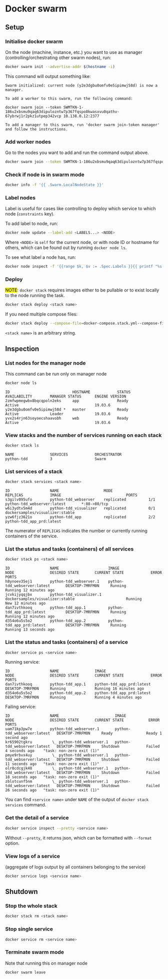 # Docker swarm

## Setup

### Initialise docker swarm
On the node (machine, instance, etc.) you want to use as manager
(controlling/orchestrating other swarm nodes), run:
```sh
docker swarm init --advertise-addr $(hostname -i)
```

This command will output something like:
```
Swarm initialized: current node (y2e3dgbu0omfv0e5ipimwj58d) is now a manager.

To add a worker to this swarm, run the following command:

docker swarm join --token SWMTKN-1-186u2xbsmu9qaq63dipulozntw7p367fqspo8kwasxvu0qathv-67ybrwj1r2pkz1utpep342vcp 10.138.0.12:2377

To add a manager to this swarm, run 'docker swarm join-token manager' and follow the instructions.
```

### Add worker nodes
Go to the nodes you want to add and run the command output above.
```sh
docker swarm join --token SWMTKN-1-186u2xbsmu9qaq63dipulozntw7p367fqspo8kwasxvu0qathv-67ybrwj1r2pkz1utpep342vcp 10.138.0.12:2377
```

### Check if node is in swarm mode
```sh
docker info -f '{{ .Swarm.LocalNodeState }}'
```

### Label nodes
Label is useful for cases like controlling to deploy which service to which
node (`constraints` key).

To add label to node, run:
```sh
docker node update --label-add <LABELS...> <NODE>
```
Where `<NODE>` is `self` for the current node, or with node ID or hostname for
others, which can be found out by running `docker node ls`.

To see what label a node has, run:
```sh
docker node inspect -f '{{range $k, $v := .Spec.Labels }}{{ printf "%s: %s\n" $k $v }}{{end}}' <NODE>
```

### Deploy
<mark>NOTE</mark>: `docker stack` requires images either to be pullable or to
exist locally to the node running the task.
```sh
docker stack deploy <stack name>
```
If you need multiple compose files:
```sh
docker stack deploy --compose-file=docker-compose.stack.yml--compose-file=docker-compose.stack.yml <stack name>
```
`<stack name>` is an arbitrary string.

## Inspection

### List nodes for the manager node
This command can be run only on manager node
```sh
docker node ls
```
```
ID                            HOSTNAME            STATUS              AVAILABILITY        MANAGER STATUS      ENGINE VERSION
2zmfwpmegwbx8bqcqpoln2eks     app                 Ready               Active                                  19.03.6
y2e3dgbu0omfv0e5ipimwj58d *   master              Ready               Active              Leader              19.03.6
yvx2s4rjn63soyoecshaavobh     web                 Ready               Active                                  19.03.6
```

### View stacks and the number of services running on each stack
```sh
docker stack ls
```
```
NAME                SERVICES            ORCHESTRATOR
python-tdd          3                   Swarm
```

### List services of a stack
```sh
docker stack services <stack name>
```
```
ID                  NAME                    MODE                REPLICAS            IMAGE                             PORTS
s3gilv095ufo        python-tdd_webserver    replicated          1/1                 python-tdd_webserver:latest       *:80->80/tcp
w6i3ydtv5m4d        python-tdd_visualizer   replicated          0/1                 dockersamples/visualizer:stable
yzw6fjz3621o        python-tdd_app          replicated          2/2                 python-tdd_app_prd:latest
```
The numerator of `REPLICAS` indicates the number or currently running containers
of the service.

### List the status and tasks (containers) of all services
```sh
docker stack ps <stack name>
```
```
ID                  NAME                      IMAGE                             NODE                DESIRED STATE       CURRENT STATE            ERROR               PORTS
h8ynoev35ej1        python-tdd_webserver.1    python-tdd_webserver:latest       DESKTOP-7MRFM0N     Running             Running 12 minutes ago
jcvkijyqqjbx        python-tdd_visualizer.1   dockersamples/visualizer:stable                       Running             New 12 minutes ago
dan7ivthkooq        python-tdd_app.1          python-tdd_app_prd:latest         DESKTOP-7MRFM0N     Running             Running 12 minutes ago
d354o6u5s5o2        python-tdd_app.2          python-tdd_app_prd:latest         DESKTOP-7MRFM0N     Running             Running 13 seconds ago
```

### List the status and tasks (containers) of a service
```sh
docker service ps <service name>
```
Running service:
```
ID                  NAME                IMAGE                       NODE                DESIRED STATE       CURRENT STATE            ERROR               PORTS
dan7ivthkooq        python-tdd_app.1    python-tdd_app_prd:latest   DESKTOP-7MRFM0N     Running             Running 16 minutes ago
d354o6u5s5o2        python-tdd_app.2    python-tdd_app_prd:latest   DESKTOP-7MRFM0N     Running             Running 4 minutes ago
```
Failing service:
```
ID                  NAME                         IMAGE                         NODE                DESIRED STATE       CURRENT STATE           ERROR                       PORTS
uam71kp3pw7e        python-tdd_webserver.1       python-tdd_webserver:latest   DESKTOP-7MRFM0N     Ready               Ready 1 second ago                               
kr65902tgkru         \_ python-tdd_webserver.1   python-tdd_webserver:latest   DESKTOP-7MRFM0N     Shutdown            Failed 4 seconds ago    "task: non-zero exit (1)"
pmye9rbvx4uy         \_ python-tdd_webserver.1   python-tdd_webserver:latest   DESKTOP-7MRFM0N     Shutdown            Failed 11 seconds ago   "task: non-zero exit (1)"
olr0cdcgjk48         \_ python-tdd_webserver.1   python-tdd_webserver:latest   DESKTOP-7MRFM0N     Shutdown            Failed 18 seconds ago   "task: non-zero exit (1)"
zblotcunf5nm         \_ python-tdd_webserver.1   python-tdd_webserver:latest   DESKTOP-7MRFM0N     Shutdown            Failed 26 seconds ago   "task: non-zero exit (1)"
```
You can find `<service name>` under `NAME` of the output of `docker stack
services` command.  

### Get the detail of a service
```sh
docker service inspect --pretty <service name>
```
Without `--pretty`, it returns json, which can be formatted with `--format`
option.

### View logs of a service
(aggregate of logs output by all containers belonging to the service)
```sh
docker service logs <service name>
```

## Shutdown

### Stop the whole stack
```sh
docker stack rm <stack name>
```

### Stop single service
```sh
docker service rm <service name>
```

### Terminate swarm mode
Note that running this on manager node 
```sh
docker swarm leave
```
